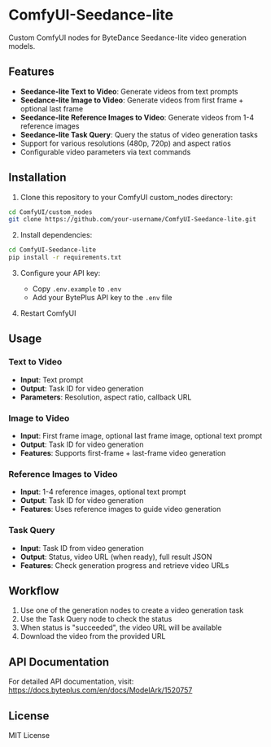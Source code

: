 # ComfyUI-Seedance-lite

Custom ComfyUI nodes for ByteDance Seedance-lite video generation models.

## Features

- **Seedance-lite Text to Video**: Generate videos from text prompts
- **Seedance-lite Image to Video**: Generate videos from first frame + optional last frame
- **Seedance-lite Reference Images to Video**: Generate videos from 1-4 reference images
- **Seedance-lite Task Query**: Query the status of video generation tasks
- Support for various resolutions (480p, 720p) and aspect ratios
- Configurable video parameters via text commands

## Installation

1. Clone this repository to your ComfyUI custom_nodes directory:
```bash
cd ComfyUI/custom_nodes
git clone https://github.com/your-username/ComfyUI-Seedance-lite.git
```

2. Install dependencies:
```bash
cd ComfyUI-Seedance-lite
pip install -r requirements.txt
```

3. Configure your API key:
   - Copy `.env.example` to `.env`
   - Add your BytePlus API key to the `.env` file

4. Restart ComfyUI

## Usage

### Text to Video
- **Input**: Text prompt
- **Output**: Task ID for video generation
- **Parameters**: Resolution, aspect ratio, callback URL

### Image to Video
- **Input**: First frame image, optional last frame image, optional text prompt
- **Output**: Task ID for video generation
- **Features**: Supports first-frame + last-frame video generation

### Reference Images to Video
- **Input**: 1-4 reference images, optional text prompt
- **Output**: Task ID for video generation
- **Features**: Uses reference images to guide video generation

### Task Query
- **Input**: Task ID from video generation
- **Output**: Status, video URL (when ready), full result JSON
- **Features**: Check generation progress and retrieve video URLs

## Workflow

1. Use one of the generation nodes to create a video generation task
2. Use the Task Query node to check the status
3. When status is "succeeded", the video URL will be available
4. Download the video from the provided URL

## API Documentation

For detailed API documentation, visit: https://docs.byteplus.com/en/docs/ModelArk/1520757

## License

MIT License